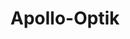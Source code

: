 ---
title: "Apollo-Optik"
url: /frankfurt-am-main/apollo-optik-koenigsteiner-strasse/
shop: Optiker
---